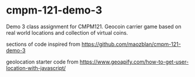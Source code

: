 # cmpm-121-demo-3

Demo 3 class assignment for CMPM121.
Geocoin carrier game based on real world locations and collection of virtual coins.

sections of code inspired from https://github.com/maozblan/cmpm-121-demo-3
 
geolocation starter code from https://www.geoapify.com/how-to-get-user-location-with-javascript/
